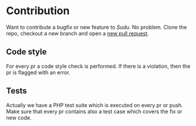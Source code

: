 # Contribution

Want to contribute a bugfix or new feature to _Sudu_. No problem. Clone the repo, checkout a new branch and open a [new pull request](https://docs.github.com/en/github/collaborating-with-issues-and-pull-requests/creating-a-pull-request).

## Code style
For every pr a code style check is performed. If there is a violation, then the pr is flagged with an error.

## Tests
Actually we have a PHP test suite which is executed on every pr or push. Make sure that every pr contains also a test case which covers the fix or new code.
